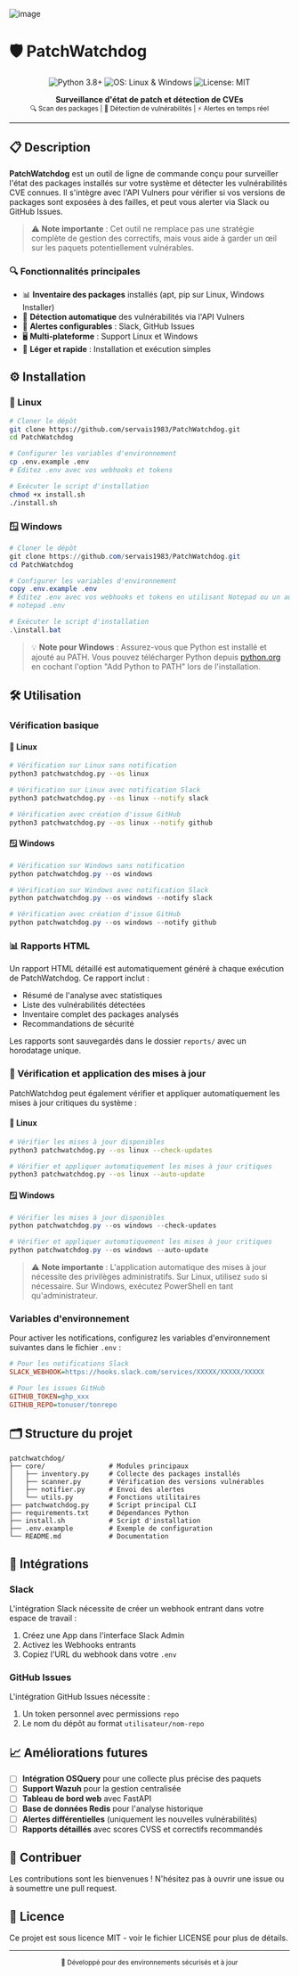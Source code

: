 ![image](https://github.com/user-attachments/assets/ba3216b9-3323-4591-bfc4-763c1e4f0174)


# 🛡 PatchWatchdog

<p align="center">
  <img src="https://img.shields.io/badge/Python-3.8+-blue.svg?style=for-the-badge&logo=python&logoColor=white" alt="Python 3.8+"/>
  <img src="https://img.shields.io/badge/OS-Linux%20%7C%20Windows-green.svg?style=for-the-badge&logo=linux&logoColor=white" alt="OS: Linux & Windows"/>
  <img src="https://img.shields.io/badge/License-MIT-green.svg?style=for-the-badge" alt="License: MIT"/>
</p>

<p align="center">
  <b>Surveillance d'état de patch et détection de CVEs</b><br>
  <sub>🔍 Scan des packages | 🔔 Détection de vulnérabilités | ⚡ Alertes en temps réel</sub>
</p>

---

## 📋 Description

**PatchWatchdog** est un outil de ligne de commande conçu pour surveiller l'état des packages installés sur votre système et détecter les vulnérabilités CVE connues. Il s'intègre avec l'API Vulners pour vérifier si vos versions de packages sont exposées à des failles, et peut vous alerter via Slack ou GitHub Issues.

> ⚠️ **Note importante** : Cet outil ne remplace pas une stratégie complète de gestion des correctifs, mais vous aide à garder un œil sur les paquets potentiellement vulnérables.

### 🔍 Fonctionnalités principales

- 📊 **Inventaire des packages** installés (apt, pip sur Linux, Windows Installer)
- 🔬 **Détection automatique** des vulnérabilités via l'API Vulners
- 🔔 **Alertes configurables** : Slack, GitHub Issues
- 🖥️ **Multi-plateforme** : Support Linux et Windows
- 🧰 **Léger et rapide** : Installation et exécution simples

## ⚙️ Installation

### 🐧 Linux

```bash
# Cloner le dépôt
git clone https://github.com/servais1983/PatchWatchdog.git
cd PatchWatchdog

# Configurer les variables d'environnement
cp .env.example .env
# Éditez .env avec vos webhooks et tokens

# Exécuter le script d'installation
chmod +x install.sh
./install.sh
```

### 🪟 Windows

```powershell
# Cloner le dépôt
git clone https://github.com/servais1983/PatchWatchdog.git
cd PatchWatchdog

# Configurer les variables d'environnement
copy .env.example .env
# Éditez .env avec vos webhooks et tokens en utilisant Notepad ou un autre éditeur
# notepad .env

# Exécuter le script d'installation
.\install.bat
```

> 💡 **Note pour Windows** : Assurez-vous que Python est installé et ajouté au PATH. Vous pouvez télécharger Python depuis [python.org](https://www.python.org/downloads/) en cochant l'option "Add Python to PATH" lors de l'installation.

## 🛠️ Utilisation

### Vérification basique

#### 🐧 Linux

```bash
# Vérification sur Linux sans notification
python3 patchwatchdog.py --os linux

# Vérification sur Linux avec notification Slack
python3 patchwatchdog.py --os linux --notify slack

# Vérification avec création d'issue GitHub
python3 patchwatchdog.py --os linux --notify github
```

#### 🪟 Windows

```powershell
# Vérification sur Windows sans notification
python patchwatchdog.py --os windows

# Vérification sur Windows avec notification Slack
python patchwatchdog.py --os windows --notify slack

# Vérification avec création d'issue GitHub
python patchwatchdog.py --os windows --notify github
```

### 📊 Rapports HTML

Un rapport HTML détaillé est automatiquement généré à chaque exécution de PatchWatchdog. Ce rapport inclut :

- Résumé de l'analyse avec statistiques
- Liste des vulnérabilités détectées
- Inventaire complet des packages analysés
- Recommandations de sécurité

Les rapports sont sauvegardés dans le dossier `reports/` avec un horodatage unique.

### 🔄 Vérification et application des mises à jour

PatchWatchdog peut également vérifier et appliquer automatiquement les mises à jour critiques du système :

#### 🐧 Linux

```bash
# Vérifier les mises à jour disponibles
python3 patchwatchdog.py --os linux --check-updates

# Vérifier et appliquer automatiquement les mises à jour critiques
python3 patchwatchdog.py --os linux --auto-update
```

#### 🪟 Windows

```powershell
# Vérifier les mises à jour disponibles
python patchwatchdog.py --os windows --check-updates

# Vérifier et appliquer automatiquement les mises à jour critiques
python patchwatchdog.py --os windows --auto-update
```

> ⚠️ **Note importante** : L'application automatique des mises à jour nécessite des privilèges administratifs. Sur Linux, utilisez `sudo` si nécessaire. Sur Windows, exécutez PowerShell en tant qu'administrateur.

### Variables d'environnement

Pour activer les notifications, configurez les variables d'environnement suivantes dans le fichier `.env` :

```ini
# Pour les notifications Slack
SLACK_WEBHOOK=https://hooks.slack.com/services/XXXXX/XXXXX/XXXXX

# Pour les issues GitHub
GITHUB_TOKEN=ghp_xxx
GITHUB_REPO=tonuser/tonrepo
```

## 🗂️ Structure du projet

```
patchwatchdog/
├── core/                # Modules principaux
│   ├── inventory.py     # Collecte des packages installés
│   ├── scanner.py       # Vérification des versions vulnérables
│   ├── notifier.py      # Envoi des alertes
│   └── utils.py         # Fonctions utilitaires
├── patchwatchdog.py     # Script principal CLI
├── requirements.txt     # Dépendances Python
├── install.sh           # Script d'installation
├── .env.example         # Exemple de configuration
└── README.md            # Documentation
```

## 🔐 Intégrations

### Slack

L'intégration Slack nécessite de créer un webhook entrant dans votre espace de travail :
1. Créez une App dans l'interface Slack Admin
2. Activez les Webhooks entrants
3. Copiez l'URL du webhook dans votre `.env`

### GitHub Issues

L'intégration GitHub Issues nécessite :
1. Un token personnel avec permissions `repo`
2. Le nom du dépôt au format `utilisateur/nom-repo`

## 📈 Améliorations futures

- [ ] **Intégration OSQuery** pour une collecte plus précise des paquets
- [ ] **Support Wazuh** pour la gestion centralisée
- [ ] **Tableau de bord web** avec FastAPI
- [ ] **Base de données Redis** pour l'analyse historique
- [ ] **Alertes différentielles** (uniquement les nouvelles vulnérabilités)
- [ ] **Rapports détaillés** avec scores CVSS et correctifs recommandés

## 🤝 Contribuer

Les contributions sont les bienvenues ! N'hésitez pas à ouvrir une issue ou à soumettre une pull request.

## 📄 Licence

Ce projet est sous licence MIT - voir le fichier LICENSE pour plus de détails.

---

<p align="center">
  <sub>🔐 Développé pour des environnements sécurisés et à jour</sub>
</p>
